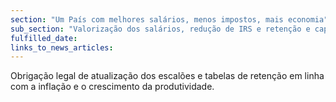 ```yaml
---
section: "Um País com melhores salários, menos impostos, mais economia"
sub_section: "Valorização dos salários, redução de IRS e retenção e captação de talento"
fulfilled_date:
links_to_news_articles:
---
```


Obrigação legal de atualização dos escalões e tabelas de retenção em linha com a inflação e o crescimento da produtividade.